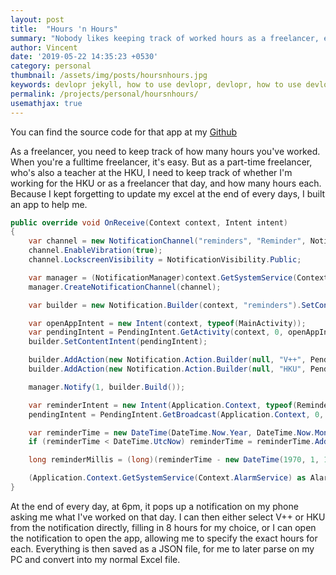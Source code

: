 ```yaml
---
layout: post
title:  "Hours 'n Hours"
summary: "Nobody likes keeping track of worked hours as a freelancer, especially when you keep forgetting to do it. So I made an app to help me."
author: Vincent
date: '2019-05-22 14:35:23 +0530'
category: personal
thumbnail: /assets/img/posts/hoursnhours.jpg
keywords: devlopr jekyll, how to use devlopr, devlopr, how to use devlopr-jekyll, devlopr-jekyll tutorial,best jekyll themes
permalink: /projects/personal/hoursnhours/
usemathjax: true
---
```


You can find the source code for that app at my [Github](https://github.com/Feathora/hoursnhours)

As a freelancer, you need to keep track of how many hours you've worked. When you're a fulltime freelancer, it's easy. But as a part-time freelancer, who's also a teacher at the HKU, I need to keep track of whether I'm working for the HKU or as a freelancer that day, and how many hours each. Because I kept forgetting to update my excel at the end of every days, I built an app to help me.

```c#
public override void OnReceive(Context context, Intent intent)
{
    var channel = new NotificationChannel("reminders", "Reminder", NotificationImportance.Default);
    channel.EnableVibration(true);
    channel.LockscreenVisibility = NotificationVisibility.Public;

    var manager = (NotificationManager)context.GetSystemService(Context.NotificationService);
    manager.CreateNotificationChannel(channel);

    var builder = new Notification.Builder(context, "reminders").SetContentTitle("Waar heb je vandaag aan gewerkt?").SetAutoCancel(true).SetSmallIcon(Resource.Drawable.tab_about);

    var openAppIntent = new Intent(context, typeof(MainActivity));
    var pendingIntent = PendingIntent.GetActivity(context, 0, openAppIntent, 0);
    builder.SetContentIntent(pendingIntent);

    builder.AddAction(new Notification.Action.Builder(null, "V++", PendingIntent.GetBroadcast(context, 0, new Intent(context, typeof(HoursReceiver)).SetAction("V++"), 0)).Build());
    builder.AddAction(new Notification.Action.Builder(null, "HKU", PendingIntent.GetBroadcast(context, 0, new Intent(context, typeof(HoursReceiver)).SetAction("HKU"), 0)).Build());

    manager.Notify(1, builder.Build());

    var reminderIntent = new Intent(Application.Context, typeof(ReminderReceiver));
    pendingIntent = PendingIntent.GetBroadcast(Application.Context, 0, reminderIntent, PendingIntentFlags.CancelCurrent);

    var reminderTime = new DateTime(DateTime.Now.Year, DateTime.Now.Month, DateTime.Now.Day, 18, 0, 0, DateTimeKind.Local).ToUniversalTime();
    if (reminderTime < DateTime.UtcNow) reminderTime = reminderTime.AddDays(1.0);

    long reminderMillis = (long)(reminderTime - new DateTime(1970, 1, 1, 0, 0, 0, DateTimeKind.Utc)).TotalMilliseconds;

    (Application.Context.GetSystemService(Context.AlarmService) as AlarmManager).Set(AlarmType.RtcWakeup, reminderMillis, pendingIntent);
}
```

At the end of every day, at 6pm, it pops up a notification on my phone asking me what I've worked on that day. I can then either select V++ or HKU from the notification directly, filling in 8 hours for my choice, or I can open the notification to open the app, allowing me to specify the exact hours for each. Everything is then saved as a JSON file, for me to later parse on my PC and convert into my normal Excel file.

